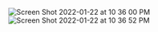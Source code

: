 ![Screen Shot 2022-01-22 at 10 36 00 PM](https://user-images.githubusercontent.com/30982485/150663750-031c9126-a446-4b36-aa3e-60d8ba6485bb.png)
![Screen Shot 2022-01-22 at 10 36 52 PM](https://user-images.githubusercontent.com/30982485/150663752-571dd5f8-73ef-4a61-845e-7061f1151912.png)
